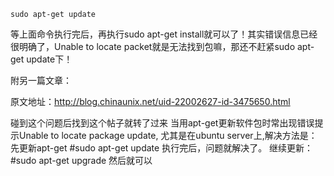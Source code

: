 `sudo apt-get update`

等上面命令执行完后，再执行sudo apt-get install就可以了！其实错误信息已经很明确了，Unable to locate packet就是无法找到包嘛，那还不赶紧sudo apt-get update下！



附另一篇文章：

原文地址：http://blog.chinaunix.net/uid-22002627-id-3475650.html

碰到这个问题后找到这个帖子就转了过来 当用apt-get更新软件包时常出现错误提示Unable to locate package update, 尤其是在ubuntu server上,解决方法是： 先更新apt-get #sudo apt-get update 执行完后，问题就解决了。 继续更新： #sudo apt-get upgrade 然后就可以

